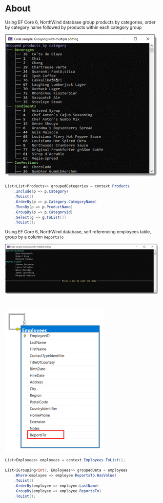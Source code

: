 ﻿# About

Using EF Core 6, NorthWind database group products by categories, order by category name followed by products within each category group

![Screenshot](assets/screenshot.png)

```csharp
List<List<Products>> groupedCategories = context.Products
    .Include(p => p.Category)
    .ToList()
    .OrderBy(p => p.Category.CategoryName)
    .ThenBy(p => p.ProductName)
    .GroupBy(p => p.CategoryId)
    .Select(g => g.ToList())
    .ToList();
```

Using EF Core 6, NorthWind database, self referencing employees table, group by a column `ReportsTo`


![Screenshot1](assets/screenshot1.png)

<br>

![Reports](assets/reports.png)

```csharp
List<Employees> employees = context.Employees.ToList();

List<IGrouping<int?, Employees>> groupedData = employees
    .Where(employee => employee.ReportsTo.HasValue)
    .ToList()
    .OrderBy(employee => employee.LastName)
    .GroupBy(employee => employee.ReportsTo)
    .ToList();
```